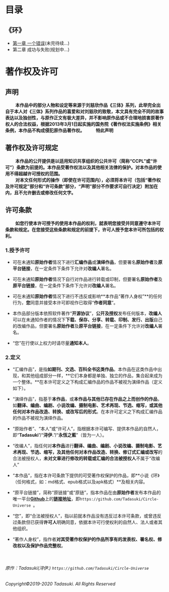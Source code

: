 # 目录
## 《环》

* [第一章 一个错误](https://github.com/Tadasuki/Circle-Universe/blob/圆圈宇宙-正文/第一章%20一个错误.md
)(未完待续...)    
* 第二章 成功与失败(规划中...)

# 著作权及许可

## 声明
&nbsp;&emsp;&emsp;**本作品中的部分人物和设定等来源于刘慈欣作品《三体》系列，此举完全出自于本人对《三体》系列作品的喜爱和对刘慈欣的致敬，本文具有完全不同的故事表达以及独创性，与原作正文有极大差异，并不影响原作品或不合理地损害原著作权人的合法权益，根据2013年3月1日起实施的国务院《著作权法实施条例》相关条例，本作品不构成侵犯原作品著作权。**
&nbsp;&emsp;&emsp;**特此声明**


## 著作权及许可规定
&nbsp;&emsp;&emsp;**本作品的公开提供是以适用知识共享组织的公共许可（简称“CCPL”或“许可”）条款为前提的。本作品受著作权法以及其他相关法律的保护。对本作品的使用不得超越许可授权的范围。**    
&nbsp;&emsp;&emsp;**对本文任何形式的操作（即使在许可范围内），必须将本许可（包括“著作权及许可规定”部分和“许可条款”部分，“声明”部分不作要求可自行决定）附加在内，且不允许删去或修改任何文字。**



## 许可条款
&nbsp;&emsp;&emsp;**如您行使本许可授予的使用本作品的权利，就表明您接受并同意遵守本许可条款和规定。在您接受这些条款和规定的前提下，许可人授予您本许可所包括的权利。**

### **1.授予许可**

* 可在未通知**原始作者**情况下进行**汇编作品**或**演绎作品**，但要署名**原始作者**及**原平台链接**，在一定条件下条件下允许对**改编人**署名。

* 可在未通知**原始作者**情况下自行对作品进行转载或印制，但要署名**原始作者**及**原平台链接**，在一定条件下条件下允许对**改编人**署名。

* 可在未通知**原始作者**情况下进行不违反或影响**本作品“著作人身权”**的任何行为，**您**同意并接受本许可即视作已取得“**作者同意**”。

* 本作品部分版本依照软件著作“**开源协议**”，**公开及授权**发布任何版本，**改编人**可以在未通知作者的情况下**下载、保存、分享、转载、印制、发行、出版**自己的改编作品，但要署名**原始作者**及**原平台链接**，在一定条件下允许对**改编人**署名。

* “您”在行使以上权力时请尽量**通知本人**。    

### **2.定义**

* “汇编作品”，是指**如期刊、文选、百科全书这类作品**。本作品在这类作品中出现，和其他组成部分一样，**它们本身都是单独、独立的作品，集合起来成为一个整体。**在本许可定义之下构成汇编作品的作品不被视为演绎作品（定义如下）。

* “演绎作品”，指基于**本作品**，或**本作品与其他已存在作品之上而创作的作品**，如**翻译、编曲、编剧、小说改编、摄制电影、艺术再现、节选、缩写，或其他任何对本作品改造、转换、或改写后的形式**。在本许可定义之下构成汇编作品的作品不被视为演绎作品。

* “原始作者”、“本人”或“许可人”，指根据本许可编写、提供本作品的自然人，即“**Tadasuki**”/“**浔伊.**”/“**永恆之藍**”（皆为一人）。

* “改编人”，指任何对**本作品**进行**翻译、编曲、编剧、小说改编、摄制电影、艺术再现、节选、缩写，及其他任何对本作品改造、转换、修订式汇编或改写**的合法被授权人，**未对文章进行修改的转载或汇编的合法被授权人**不属于“改编人”

* “本作品”，指在本许可条款下提供的可受著作权保护的作品，即**小说《环》（任何格式，如：md格式、epub格式以及apk格式）**及相关内容。

* “原平台链接”，简称“原链接”或“原链”，指本作品在由**原始作者**发布本作品的唯一平台[**Github**](https://github.com)上的[**链接地址**](https://github.com/Tadasuki/Circle-Universe)，即`https://github.com/Tadasuki/Circle-Universe `。

* “您”，即“合法被授权人”，指以前就本作品没有违反过本许可条款，或曾违反过条款但已获得**许可人**明确同意，依据本许可行使权利的自然人、法人或者其他组织。

* “著作人身权”，指作者**对其受著作权保护的作品所享有的发表权、署名权、修改权以及保护作品完整权**。



&nbsp;
&nbsp;
###### 原作：Tadasuki(浔伊.)	`https://github.com/Tadasuki/Circle-Universe`
###### Copyright©️2019-2020 Tadasuki. All Rights Reserved
